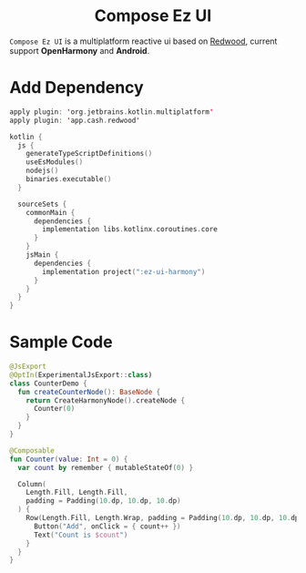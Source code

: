 # <center>Compose Ez UI</center>
`Compose Ez UI` is a multiplatform reactive ui based on [Redwood](https://github.com/cashapp/redwood), current support **OpenHarmony** and **Android**.
# Add Dependency
```kotlin
apply plugin: 'org.jetbrains.kotlin.multiplatform'
apply plugin: 'app.cash.redwood'

kotlin {
  js {
    generateTypeScriptDefinitions()
    useEsModules()
    nodejs()
    binaries.executable()
  }

  sourceSets {
    commonMain {
      dependencies {
        implementation libs.kotlinx.coroutines.core
      }
    }
    jsMain {
      dependencies {
        implementation project(":ez-ui-harmony")
      }
    }
  }
}
```
# Sample Code
```kotlin
@JsExport
@OptIn(ExperimentalJsExport::class)
class CounterDemo {
  fun createCounterNode(): BaseNode {
    return CreateHarmonyNode().createNode {
      Counter(0)
    }
  }
}

@Composable
fun Counter(value: Int = 0) {
  var count by remember { mutableStateOf(0) }

  Column(
    Length.Fill, Length.Fill,
    padding = Padding(10.dp, 10.dp, 10.dp)
  ) {
    Row(Length.Fill, Length.Wrap, padding = Padding(10.dp, 10.dp, 10.dp)) {
      Button("Add", onClick = { count++ })
      Text("Count is $count")
    }
  }
}
```
